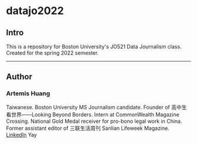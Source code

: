 # datajo2022
## Intro
This is a repository for Boston University's JO521 Data Journalism class.
Created for the spring 2022 semester.
<!-- blank line -->
----
<!-- blank line -->
## Author
### Artemis Huang
Taiwanese.
Boston University MS Journalism candidate.
Founder of 高中生看世界——Looking Beyond Borders.
Intern at CommonWealth Magazine Crossing.
National Gold Medal receiver for pro-bono legal work in China.
Former assistant editor of 三联生活周刊 Sanlian Lifeweek Magazine.
[LinkedIn](http://linkedin.com/in/artemis-huang/)
Yay
